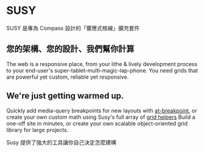 # SUSY

SUSY 是專為 Compass 設計的「響應式格線」擴充套件

## 您的架構、您的設計、我們幫你計算

The web is a responsive place,
from your lithe & lively development process
to your end-user's super-tablet-multi-magic-lap-phone.
You need grids that are powerful yet custom,
reliable yet responsive.

## We're just getting warmed up.

Quickly add media-query breakpoints for new layouts with
[at-breakpoint](guides/reference/#ref-at-breakpoint),
or create your own custom math
using Susy's full array of
[grid helpers](guides/reference/#ref-helper)
Build a one-off site in minutes,
or create your own scalable object-oriented grid library
for large projects.

Susy 提供了強大的工具讓你自己決定怎麼建構
